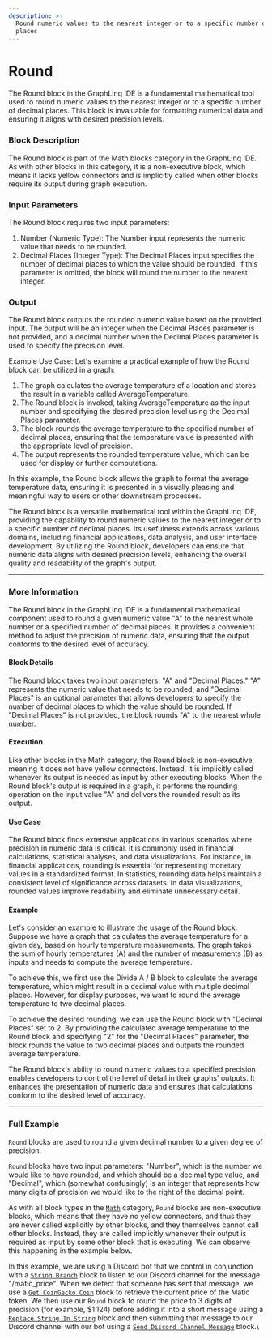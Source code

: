 ```yaml
---
description: >-
  Round numeric values to the nearest integer or to a specific number of decimal
  places
---
```


# Round

The Round block in the GraphLinq IDE is a fundamental mathematical tool used to round numeric values to the nearest integer or to a specific number of decimal places. This block is invaluable for formatting numerical data and ensuring it aligns with desired precision levels.&#x20;

### Block Description

The Round block is part of the Math blocks category in the GraphLinq IDE. As with other blocks in this category, it is a non-executive block, which means it lacks yellow connectors and is implicitly called when other blocks require its output during graph execution.&#x20;

### Input Parameters

The Round block requires two input parameters:

1. Number (Numeric Type): The Number input represents the numeric value that needs to be rounded.
2. Decimal Places (Integer Type): The Decimal Places input specifies the number of decimal places to which the value should be rounded. If this parameter is omitted, the block will round the number to the nearest integer.&#x20;

### Output

The Round block outputs the rounded numeric value based on the provided input. The output will be an integer when the Decimal Places parameter is not provided, and a decimal number when the Decimal Places parameter is used to specify the precision level.

Example Use Case: Let's examine a practical example of how the Round block can be utilized in a graph:

1. The graph calculates the average temperature of a location and stores the result in a variable called AverageTemperature.
2. The Round block is invoked, taking AverageTemperature as the input number and specifying the desired precision level using the Decimal Places parameter.
3. The block rounds the average temperature to the specified number of decimal places, ensuring that the temperature value is presented with the appropriate level of precision.
4. The output represents the rounded temperature value, which can be used for display or further computations.

In this example, the Round block allows the graph to format the average temperature data, ensuring it is presented in a visually pleasing and meaningful way to users or other downstream processes.

The Round block is a versatile mathematical tool within the GraphLinq IDE, providing the capability to round numeric values to the nearest integer or to a specific number of decimal places. Its usefulness extends across various domains, including financial applications, data analysis, and user interface development. By utilizing the Round block, developers can ensure that numeric data aligns with desired precision levels, enhancing the overall quality and readability of the graph's output.



***

### More Information

The Round block in the GraphLinq IDE is a fundamental mathematical component used to round a given numeric value "A" to the nearest whole number or a specified number of decimal places. It provides a convenient method to adjust the precision of numeric data, ensuring that the output conforms to the desired level of accuracy.&#x20;

#### Block Details

The Round block takes two input parameters: "A" and "Decimal Places." "A" represents the numeric value that needs to be rounded, and "Decimal Places" is an optional parameter that allows developers to specify the number of decimal places to which the value should be rounded. If "Decimal Places" is not provided, the block rounds "A" to the nearest whole number.

#### Execution

Like other blocks in the Math category, the Round block is non-executive, meaning it does not have yellow connectors. Instead, it is implicitly called whenever its output is needed as input by other executing blocks. When the Round block's output is required in a graph, it performs the rounding operation on the input value "A" and delivers the rounded result as its output.&#x20;

#### Use Case

The Round block finds extensive applications in various scenarios where precision in numeric data is critical. It is commonly used in financial calculations, statistical analyses, and data visualizations. For instance, in financial applications, rounding is essential for representing monetary values in a standardized format. In statistics, rounding data helps maintain a consistent level of significance across datasets. In data visualizations, rounded values improve readability and eliminate unnecessary detail.

#### Example

Let's consider an example to illustrate the usage of the Round block. Suppose we have a graph that calculates the average temperature for a given day, based on hourly temperature measurements. The graph takes the sum of hourly temperatures (A) and the number of measurements (B) as inputs and needs to compute the average temperature.

To achieve this, we first use the Divide A / B block to calculate the average temperature, which might result in a decimal value with multiple decimal places. However, for display purposes, we want to round the average temperature to two decimal places.

To achieve the desired rounding, we can use the Round block with "Decimal Places" set to 2. By providing the calculated average temperature to the Round block and specifying "2" for the "Decimal Places" parameter, the block rounds the value to two decimal places and outputs the rounded average temperature.

The Round block's ability to round numeric values to a specified precision enables developers to control the level of detail in their graphs' outputs. It enhances the presentation of numeric data and ensures that calculations conform to the desired level of accuracy.



***

### Full Example

`Round` blocks are used to round a given decimal number to a given degree of precision.

`Round` blocks have two input parameters: "Number", which is the number we would like to have rounded, and which should be a decimal type value, and "Decimal", which (somewhat confusingly) is an integer that represents how many digits of precision we would like to the right of the decimal point.

As with all block types in the [`Math`](./) category, `Round` blocks are non-executive blocks, which means that they have no yellow connectors, and thus they are never called explicitly by other blocks, and they themselves cannot call other blocks. Instead, they are called implicitly whenever their output is required as input by some other block that is executing. We can observe this happening in the example below.

In this example, we are using a Discord bot that we control in conjunction with a [`String Branch`](../base-condition/string-branch.md) block to listen to our Discord channel for the message "/matic\_price". When we detect that someone has sent that message, we use a [`Get CoinGecko Coin`](../../blocks-exchange/coingecko/get-coingecko-coin.md) block to retrieve the current price of the Matic token. We then use our `Round` block to round the price to 3 digits of precision (for example, $1.124) before adding it into a short message using a [`Replace String In String`](../string/replace-string-in-string.md) block and then submitting that message to our Discord channel with our bot using a [`Send Discord Channel Message`](../../blocks-messaging/discord/send-discord-channel-message.md) block.\
